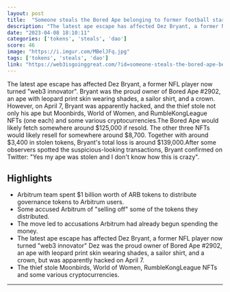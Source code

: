 ```yaml
---
layout: post
title:  "Someone steals the Bored Ape belonging to former football star Dez Bryant"
description: "The latest ape escape has affected Dez Bryant, a former NFL player now turned \"web3 innovator\". Bryant was the proud owner of Bored Ape #2902, an ape with leopard print skin wearing shades, a sailor shirt, and a crown. However, on April 7, Bryant was apparently hacked, and the thief stole not only his ape but Moonbirds, World of Women, and RumbleKongLeague NFTs (one each) and some various cryptocurrencies.The Bored Ape would likely fetch somewhere around $125,000 if resold. The other three NFTs would likely resell for somewhere around $8,700. Together with around $3,400 in stolen tokens, Bryant's total loss is around $139,000.After some observers spotted the suspicious-looking transactions, Bryant confirmed on Twitter: \"Yes my ape was stolen and I don't know how this is crazy\"."
date: "2023-04-08 18:10:11"
categories: ['tokens', 'steals', 'dao']
score: 46
image: "https://i.imgur.com/MBelJFq.jpg"
tags: ['tokens', 'steals', 'dao']
link: "https://web3isgoinggreat.com/?id=someone-steals-the-bored-ape-belonging-to-former-football-star-dez-bryant"
---
```


The latest ape escape has affected Dez Bryant, a former NFL player now turned \"web3 innovator\". Bryant was the proud owner of Bored Ape #2902, an ape with leopard print skin wearing shades, a sailor shirt, and a crown. However, on April 7, Bryant was apparently hacked, and the thief stole not only his ape but Moonbirds, World of Women, and RumbleKongLeague NFTs (one each) and some various cryptocurrencies.The Bored Ape would likely fetch somewhere around $125,000 if resold. The other three NFTs would likely resell for somewhere around $8,700. Together with around $3,400 in stolen tokens, Bryant's total loss is around $139,000.After some observers spotted the suspicious-looking transactions, Bryant confirmed on Twitter: \"Yes my ape was stolen and I don't know how this is crazy\".

## Highlights

- Arbitrum team spent $1 billion worth of ARB tokens to distribute governance tokens to Arbitrum users.
- Some accused Arbitrum of "selling off" some of the tokens they distributed.
- The move led to accusations Arbitrum had already begun spending the money.
- The latest ape escape has affected Dez Bryant, a former NFL player now turned "web3 innovator" Dez was the proud owner of Bored Ape #2902, an ape with leopard print skin wearing shades, a sailor shirt, and a crown, but was apparently hacked on April 7.
- The thief stole Moonbirds, World of Women, RumbleKongLeague NFTs and some various cryptocurrencies.

---
